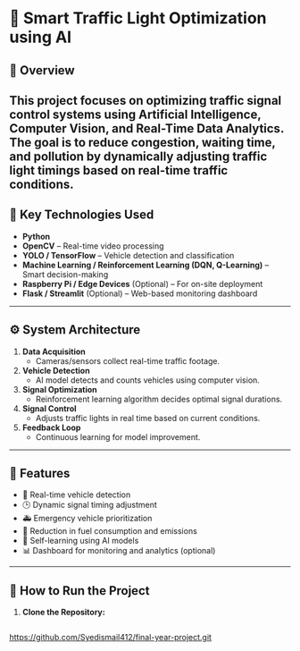 # 🚦 Smart Traffic Light Optimization using AI

## 📌 Overview
This project focuses on optimizing traffic signal control systems using **Artificial Intelligence**, **Computer Vision**, and **Real-Time Data Analytics**. The goal is to reduce congestion, waiting time, and pollution by dynamically adjusting traffic light timings based on real-time traffic conditions.
---
## 🧠 Key Technologies Used

- **Python**
- **OpenCV** – Real-time video processing
- **YOLO / TensorFlow** – Vehicle detection and classification
- **Machine Learning / Reinforcement Learning (DQN, Q-Learning)** – Smart decision-making
- **Raspberry Pi / Edge Devices** (Optional) – For on-site deployment
- **Flask / Streamlit** (Optional) – Web-based monitoring dashboard

---

## ⚙️ System Architecture

1. **Data Acquisition**
   - Cameras/sensors collect real-time traffic footage.
2. **Vehicle Detection**
   - AI model detects and counts vehicles using computer vision.
3. **Signal Optimization**
   - Reinforcement learning algorithm decides optimal signal durations.
4. **Signal Control**
   - Adjusts traffic lights in real time based on current conditions.
5. **Feedback Loop**
   - Continuous learning for model improvement.

---

## 🎯 Features

- 🚗 Real-time vehicle detection
- 🕒 Dynamic signal timing adjustment
- 🚑 Emergency vehicle prioritization
- 🌱 Reduction in fuel consumption and emissions
- 🧠 Self-learning using AI models
- 📊 Dashboard for monitoring and analytics (optional)

---

## 🚀 How to Run the Project

1. **Clone the Repository:**
   ```bash
https://github.com/Syedismail412/final-year-project.git
